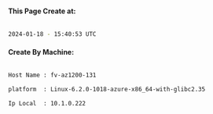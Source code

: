 
   
#### This Page Create at:

```bash

2024-01-18 - 15:40:53 UTC

```

#### Create By Machine:

```bash

Host Name : fv-az1200-131

platform  : Linux-6.2.0-1018-azure-x86_64-with-glibc2.35

Ip Local  : 10.1.0.222

```

